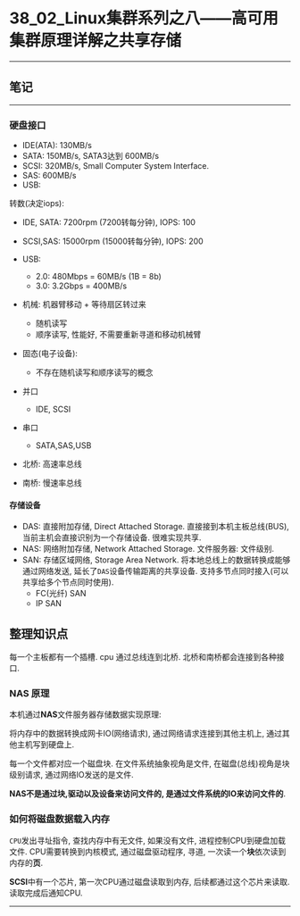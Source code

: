 # 38_02_Linux集群系列之八——高可用集群原理详解之共享存储

---

## 笔记

---

### 硬盘接口

* IDE(ATA): 130MB/s
* SATA: 150MB/s, SATA3达到 600MB/s
* SCSI: 320MB/s, Small Computer System Interface.
* SAS: 600MB/s
* USB:

转数(决定iops):

* IDE, SATA: 7200rpm (7200转每分钟), IOPS: 100
* SCSI,SAS: 15000rpm (15000转每分钟), IOPS: 200
* USB:
	* 2.0: 480Mbps = 60MB/s (1B = 8b)
	* 3.0: 3.2Gbps = 400MB/s 

	
* 机械: 机器臂移动 + 等待扇区转过来 
	* 随机读写
	* 顺序读写, 性能好, 不需要重新寻道和移动机械臂
* 固态(电子设备):
	* 不存在随机读写和顺序读写的概念

* 并口
	* IDE, SCSI
* 串口
	* SATA,SAS,USB

* 北桥: 高速率总线
* 南桥: 慢速率总线

#### 存储设备

* DAS: 直接附加存储, Direct Attached Storage. 直接接到本机主板总线(BUS), 当前主机会直接识别为一个存储设备. 很难实现共享.
* NAS: 网络附加存储, Network Attached Storage. 文件服务器: 文件级别.
* SAN: 存储区域网络, Storage Area Network. 将本地总线上的数据转换成能够通过网络发送, 延长了`DAS`设备传输距离的共享设备. 支持多节点同时接入(可以共享给多个节点同时使用).
	* FC(光纤) SAN
	* IP SAN

## 整理知识点

每一个主板都有一个插槽. cpu 通过总线连到北桥. 北桥和南桥都会连接到各种接口.

### NAS 原理

本机通过**NAS**文件服务器存储数据实现原理:

将内存中的数据转换成网卡IO(网络请求), 通过网络请求连接到其他主机上, 通过其他主机写到硬盘上.

每一个文件都对应一个磁盘块. 在文件系统抽象视角是文件, 在磁盘(总线)视角是块级别请求, 通过网络IO发送的是文件. 

**NAS不是通过块,驱动以及设备来访问文件的, 是通过文件系统的IO来访问文件的**.

### 如何将磁盘数据载入内存

`CPU`发出寻址指令, 查找内存中有无文件, 如果没有文件, 进程控制CPU到硬盘加载文件. CPU需要转换到内核模式, 通过磁盘驱动程序, 寻道, 一次读一个**块**依次读到内存的**页**.

**SCSI**中有一个芯片, 第一次CPU通过磁盘读取到内存, 后续都通过这个芯片来读取. 读取完成后通知CPU.

---